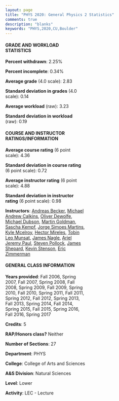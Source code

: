 ```yaml
---
layout: page
title: "PHYS 2020: General Physics 2 Statistics"
comments: true
description: "blanks"
keywords: "PHYS,2020,CU,Boulder"
---
```

<head>
<script src="https://ajax.googleapis.com/ajax/libs/jquery/2.1.3/jquery.min.js"></script>
<script src="https://dl.dropboxusercontent.com/s/pc42nxpaw1ea4o9/highcharts.js?dl=0"></script>
<!-- <script src="../assets/js/highcharts.js"></script> -->
<style type="text/css">@font-face {
	font-family: "Bebas Neue";
	src: url(https://www.filehosting.org/file/details/544349/BebasNeue Regular.otf) format("opentype");
	}
	h1.Bebas { 
		font-family: "Bebas Neue", Verdana, Tahoma;
	}
</style>
</head>
<body>
	<div id="container" style="float: right; width: 45%; height: 88%; margin-left: 2.5%; margin-right: 2.5%;"></div>
	<script language="JavaScript">
		$(document).ready(function() {
		var chart = {type: 'column'};
		var title = {text: 'Grade Distribution'};
		var xAxis = {categories: ['A','B','C','D','F'],crosshair: true};
		var yAxis = {min: 0,title: {text: 'Percentage'}};
		var tooltip = {headerFormat: '<center><b><span style="font-size:20px">{point.key}</span></b></center>',
		               pointFormat: '<td style="padding:0"><b>{point.y:.1f}%</b></td>',
		               footerFormat: '</table>',shared: true,useHTML: true};
		var plotOptions = {column: {pointPadding: 0.0,borderWidth: 0}};  
		var credits = {enabled: false};var series= [{name: 'Percent',data: [26.48,40.99,26.84,3.5,2.18,]}];
		var json = {};
		json.chart = chart;
		json.title = title;
		json.tooltip = tooltip;
		json.xAxis = xAxis;
		json.yAxis = yAxis;  
		json.series = series;
		json.plotOptions = plotOptions;  
		json.credits = credits;
		$('#container').highcharts(json);
	});
	</script>
</body>
			   
#### GRADE AND WORKLOAD STATISTICS

**Percent withdrawn**: 2.25%

**Percent incomplete**: 0.34%

**Average grade** (4.0 scale): 2.83

**Standard deviation in grades** (4.0 scale): 0.14

**Average workload** (raw): 3.23

**Standard deviation in workload** (raw): 0.19

#### COURSE AND INSTRUCTOR RATINGS/INFORMATION

**Average course rating** (6 point scale): 4.36

**Standard deviation in course rating** (6 point scale): 0.72

**Average instructor rating** (6 point scale): 4.88

**Standard deviation in instructor rating** (6 point scale): 0.98

**Instructors**: <a href='../../instructors/Andreas_Becker'>Andreas Becker</a>, <a href='../../instructors/Michael_Andrew_Calkins'>Michael Andrew Calkins</a>, <a href='../../instructors/Oliver_Dewolfe'>Oliver Dewolfe</a>, <a href='../../instructors/Michael_Dubson'>Michael Dubson</a>, <a href='../../instructors/Martin_Goldman'>Martin Goldman</a>, <a href='../../instructors/Sascha_Kempf'>Sascha Kempf</a>, <a href='../../instructors/Jorge_Simoes_Martins'>Jorge Simoes Martins</a>, <a href='../../instructors/Kyle_Mcelroy'>Kyle Mcelroy</a>, <a href='../../instructors/Hector_Mireles'>Hector Mireles</a>, <a href='../../instructors/Tobin_Leo_Munsat'>Tobin Leo Munsat</a>, <a href='../../instructors/James_Nagle'>James Nagle</a>, <a href='../../instructors/Ariel_Jeremy_Paul'>Ariel Jeremy Paul</a>, <a href='../../instructors/Steven_Pollock'>Steven Pollock</a>, <a href='../../instructors/James_Shepard'>James Shepard</a>, <a href='../../instructors/Kevin_Stenson'>Kevin Stenson</a>, <a href='../../instructors/Eric_Zimmerman'>Eric Zimmerman</a>

#### GENERAL CLASS INFORMATION

**Years provided**: Fall 2006, Spring 2007, Fall 2007, Spring 2008, Fall 2008, Spring 2009, Fall 2009, Spring 2010, Fall 2010, Spring 2011, Fall 2011, Spring 2012, Fall 2012, Spring 2013, Fall 2013, Spring 2014, Fall 2014, Spring 2015, Fall 2015, Spring 2016, Fall 2016, Spring 2017

**Credits**: 5

**RAP/Honors class?** Neither

**Number of Sections**: 27

**Department**: PHYS

**College**: College of Arts and Sciences

**A&S Division**: Natural Sciences

**Level**: Lower

**Activity**: LEC - Lecture
